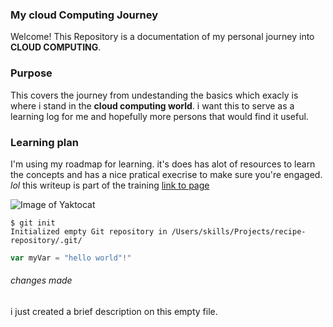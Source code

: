### My cloud Computing Journey

Welcome! This Repository is a documentation of my personal journey into **CLOUD COMPUTING**. 


### Purpose 

This covers the journey from undestanding the basics which exacly is where i stand in the **cloud computing world**. i want this to serve as a learning log for me and hopefully more persons that would find it useful. 

### Learning plan 

I'm using my roadmap for learning. it's does has alot of resources to learn the concepts and has a nice pratical execrise to make sure you're engaged. _lol_ this writeup is part of the training [link to page](https://learntocloud.guide)


![Image of Yaktocat](https://octodex.github.com/images/yaktocat.png)

```
$ git init
Initialized empty Git repository in /Users/skills/Projects/recipe-repository/.git/
```

``` javascript
var myVar = "hello world"!"
```






###### changes made

i just created a brief description on this empty file. 
